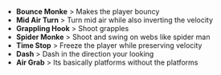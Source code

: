 - **Bounce Monke** > Makes the player bouncy
- **Mid Air Turn** > Turn mid air while also inverting the velocity
- **Grappling Hook** > Shoot grapples
- **Spider Monke** > Shoot and swing on webs like spider man
- **Time Stop** > Freeze the player while preserving velocity
- **Dash** > Dash in the direction your looking
- **Air Grab** > Its basically platforms without the platforms
